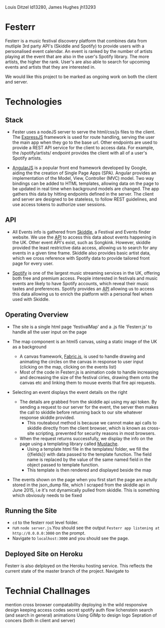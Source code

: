 Louis Ditzel ld13280, James Hughes jh13293

# Festerr
Festerr is a music festival discovery platform that combines data from mutliple 3rd party API's (Skiddle and Spotify) to provide users with a personalised event calendar. An event is ranked by the number of artists playing at the event that are also in the user's Spotify library. The more artists, the higher the rank. User's are also able to search for upcoming events and artists that they are interested in.

We would like this project to be marked as ongoing work on both the client and server.  

# Technologies
## Stack
 * Fester uses a nodeJS server to serve the html/css/js files to the client. The [ExpressJS](http://expressjs.com/) framework is used for route handling, serving the user the main app when they go to the base url. Other endpoints are used to provide a REST API service for the client to access data. For example, the /spotify/artists/ endpoint provides the client with all of a user's Spotify artists. 
    
 * [AngularJS](https://angularjs.org/) is a popular front end framework developed by Google, aiding the the creation of Single Page Apps (SPA). Angular provides an implementation of the Model, View, Controller (MVC) model. Two way bindings can be added to HTML templates, allowing data on the page to be updated in real time when background models are changed. The app gathers this data by hitting endpoints defined in the server. The client and server are designed to be stateless, to follow REST guidelines, and use access tokens to authorize user sessions.
    
## API    
 * All Events info is gathered from [Skiddle](http://www.skiddle.com), a Festival and Events finder website. We use the [API](http://www.skiddle.com/api/) to access this data about events happening in the UK. Other event API's exist, such as Songkink. However, skiddle provided the least restrictive data access, allowing us to search for any events in a given time frame. Skiddle also provides basic artist data, which we cross reference with Spotify data to provide tailored front page for every user.
    
 * [Spotify](https://www.spotify.com/uk/) is one of the largest music streaming services in the UK, offering both free and premium access. People interested in festivals and music events are likely to have Spotify accounts, which reveal their music tastes and preferences. Spotify provides an [API](https://developer.spotify.com/web-api/) allowing us to access this data allowing us to enrich the platform with a personal feel when used with Skiddle.
     

## Operating Overview


* The site is a single html page 'festivalMap' and a .js file 'Festerr.js' to handle all the user input on the page



* The map component is an html5 canvas, using a static image of the UK as a background
    * A canvas framework, [Fabric.js](http://fabricjs.com/), is used to handle drawing and animating the circles on the canvas in response to user input (clicking on the map, clicking on the events list)
    * Most of the code in Festerr.js is animation code to handle increasing and decreasing the size of the festival cirles, drawing them onto the canvas etc and linking them to mouse events that fire api requests.

* Selecting an event displays the event details on the right
    * The details are grabbed from the skiddle api using my api token. By sending a request to our server for the event, the server then makes the call to skiddle before returning back to our site whatever response skiddle provided. 
        * This routeabout method is because we cannot make api calls to skiddle directly from the client browser, which is known as cross-site scripting, prevented for security reasons in most browsers.
    * When the request returns successfully, we display the info on the page using a templating library called [Mustache](https://mustache.github.io/). 
        * Using a template html file in the templates/ folder, we fill the {{fields}} with data passed to the template function. The field name is replaced by the value of the same named field in the object passed to template function.
        * This template is then rendered and displayed beside the map

* The events shown on the page when you first start the page are actully stored in the json_dump file, which I scraped from the skiddle api in June 2015, i.e it's not dynamically pulled from skiddle. This is something which obviosuly needs to be fixed

## Running the Site
    
* `cd` to the festerr root level folder.
* run `node server.js`.You should see the output `Festerr app listening at http://0.0.0.0:3000` on the prompt.
* Navigate to `localhost:3000` and you should see the page.

## Deployed Site on Heroku
Festerr is also delployed on the Heroku hosting service. This reflects the current state of the master branch of the project. Navigate to 


# Technial Challnages
mention cross browser compatability
deploying in the wild
responsive design 
keeping access codes secret
spotify auth flow
lichenstein search (and search in general)
animations
Using GIMp to design logo
Sepration of concers (both in client and server)
